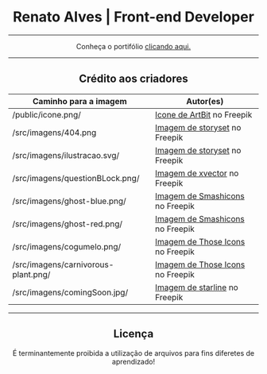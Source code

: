 <div align="center">
  <h1>Renato Alves | Front-end Developer</h1>
  <hr>
  <p>Conheça o portifólio <a href='https://renato-alves-portifolio.vercel.app' target="_blank" rel="noopener noreferrer">clicando aqui.</a></p>
  <hr>
  <h2>Crédito aos criadores</h2>

  Caminho para a imagem | Autor(es)
  --- | ---
  /public/icone.png/ | <a href="https://br.freepik.com/icone/divisas_10420890#fromView=search&term=code+simbol&page=2&position=35&track=ais&track=ais" target="_blank" rel="noopener noreferrer">Icone de ArtBit</a> no Freepik
  /src/imagens/404.png | <a href="https://br.freepik.com/vetores-gratis/ups-erro-404-com-ilustracao-de-conceito-de-robo-quebrado_13315300.htm#query=not%20found&position=7&from_view=search&track=ais" target="_blank" rel="noopener noreferrer">Imagem de storyset</a> no Freepik
  /src/imagens/ilustracao.svg/ | <a href="https://br.freepik.com/vetores-gratis/ilustracao-de-conceito-de-dependencia-de-jogos-online_8239225.htm#page=3&query=desenvolvedor%20front-end&position=33&from_view=search&track=ais#position=33&page=3&query=desenvolvedor%20front-end" target="_blank" rel="noopener noreferrer">Imagem de storyset</a> no Freepik
  /src/imagens/questionBLock.png/ | <a href="https://br.freepik.com/psd-gratuitas/cubo-azul-com-sinal-de-interrogacao-em-caixas_32246988.htm#query=pergunta&position=11&from_view=keyword&track=sph">Imagem de xvector</a> no Freepik
  /src/imagens/ghost-blue.png/ | <a href="https://br.freepik.com/icone/fantasma_706023#fromView=search&term=cano+super+m%C3%A1rio&page=2&position=10&track=ais" target="_blank" rel="noopener noreferrer">Imagem de Smashicons</a> no Freepik
  /src/imagens/ghost-red.png/ | <a href="https://br.freepik.com/icone/fantasma_705890" target="_blank" rel="noopener noreferrer">Imagem de Smashicons</a> no Freepik
  /src/imagens/cogumelo.png/ | <a href="https://br.freepik.com/icone/cogumelo_528111#fromView=search&term=cogumelo+de+vida+super+mario+world&page=1&position=37&track=ais" target="_blank" rel="noopener noreferrer">Imagem de Those Icons</a> no Freepik
  /src/imagens/carnivorous-plant.png/ | <a href="https://br.freepik.com/icone/planta-carnivora_528099#fromView=resource_detail&position=15" target="_blank" rel="noopener noreferrer">Imagem de Those Icons</a> no Freepik
  /src/imagens/comingSoon.jpg/ | <a href="https://br.freepik.com/vetores-gratis/em-breve-em-projeto-de-ilustracao-de-construcao_13732339.htm#page=2&query=em%20breve&position=1&from_view=search&track=ais">Imagem de starline</a> no Freepik

  <hr>
  <h2>Licença</h2>
  <p>É terminantemente proibida a utilização de arquivos para fins diferetes de aprendizado!</p>
</div>
